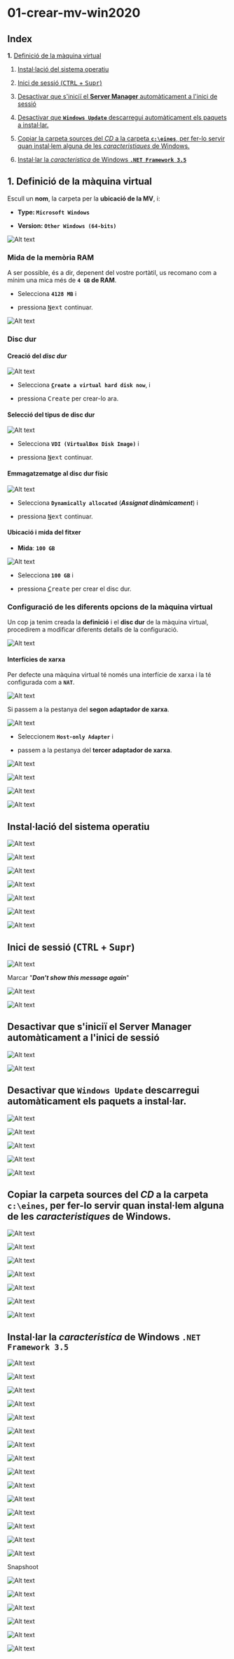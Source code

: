 # 01-crear-mv-win2020

<!-- https://blogs.sap.com/2020/06/25/how-to-install-the-.net-framework-3.5-on-windows-server-2016-and-later/ -->

## Index

**1.** [Definició de la màquina virtual](./README.md#1-definició-de-la-màquina-virtual)



1. [Instal·lació del sistema operatiu](./README.md#installació-del-sistema-operatiu)

1. [Inici de sessió (<kbd>CTRL</kbd> + <kbd>Supr</kbd>)](./README.md#inici-de-sessió-ctrl--supr)

1. [Desactivar que s'iniciï el **Server Manager** automàticament a l'inici de sessió](./README.md#desactivar-que-siniciï-el-server-manager-automàticament-a-linici-de-sessió)

1. [Desactivar que **```Windows Update```** descarregui automàticament els paquets a instal·lar.](./README.md#desactivar-que-windows-update-descarregui-automàticament-els-paquets-a-installar)

1. [Copiar la carpeta sources del *CD* a la carpeta **```c:\eines```**, per fer-lo servir quan instal·lem alguna de les *caracteristiques* de Windows.](./README.md#copiar-la-carpeta-sources-del-cd-a-la-carpeta-ceines-per-fer-lo-servir-quan-installem-alguna-de-les-caracteristiques-de-windows)

1. [Instal·lar la *caracteristica* de Windows **```.NET Framework 3.5```**](./README.md#installar-la-caracteristica-de-windows-net-framework-35)



## **1.** Definició de la màquina virtual

Escull un **nom**, la carpeta per la **ubicació de la MV**, i: 

* **Type: ```Microsoft Windows```**

* **Version: ```Other Windows (64-bits)```**

![Alt text](./images/crear-mv-01-nom.png)

### Mida de la memòria RAM

A ser possible, és a dir, depenent del vostre portàtil, us recomano com a mínim una mica més de **```4 GB``` de RAM**.

* Selecciona **```4128 MB```** i 

* pressiona <kbd><u>N</u>ext</kbd> continuar.

![Alt text](./images/crear-mv-02-def-ram.png)

### Disc dur

#### Creació del *disc dur*

![Alt text](./images/crear-mv-03-def-hd.png)

* Selecciona <u>**```C```**</u>**```reate a virtual hard disk now```**, i

* pressiona <kbd>Create</kbd> per crear-lo ara.

#### Selecció del tipus de disc dur

![Alt text](./images/crear-mv-04-def-hd-type.png)

* Selecciona **```VDI (VirtualBox Disk Image)```** i

* pressiona <kbd><u>N</u>ext</kbd> continuar.

#### Emmagatzematge al disc dur físic

![Alt text](./images/crear-mv-05-def-hd-allocated.png)

* Selecciona **```Dynamically allocated```** (***Assignat dinàmicament***) i

* pressiona <kbd><u>N</u>ext</kbd> continuar.

#### Ubicació i mida del fitxer

* **Mida**: **```100 GB```** 

![Alt text](./images/crear-mv-06-def-hd-location-size.png)

* Selecciona **```100 GB```** i

* pressiona <kbd><u>C</u>reate</kbd> per crear el disc dur.

### Configuració de les diferents opcions de la màquina virtual

Un cop ja tenim creada la **definició** i el **disc dur** de la màquina virtual, procedirem a modificar diferents detalls de la configuració.

![Alt text](./images/crear-mv-07-detalls.png)

#### Interfícies de xarxa

Per defecte una màquina virtual té només una interfície de xarxa i la té configurada com a **```NAT```**.

![Alt text](./images/crear-mv-08-adptador1.png)

Si passem a la pestanya del **segon adaptador de xarxa**.

![Alt text](./images/crear-mv-09-adptador2.png)

* Seleccionem **```Host-only Adapter```** i

* passem a la pestanya del **tercer adaptador de xarxa**.

![Alt text](./images/image-12.png)

![Alt text](./images/image-13.png)

![Alt text](./images/image-14.png)

![Alt text](./images/image-15.png)

## Instal·lació del sistema operatiu

![Alt text](./images/image-16.png)

![Alt text](./images/image-17.png)

![Alt text](./images/image-19.png)

![Alt text](./images/image-20.png)

![Alt text](./images/image-21.png)

![Alt text](./images/image-22.png)

![Alt text](./images/image-23.png)

## Inici de sessió (<kbd>CTRL</kbd> + <kbd>Supr</kbd>)

![Alt text](./images/image-24.png)


Marcar "***Don't show this message again***"

![Alt text](./images/image-25.png)

![Alt text](./images/image-26.png)

## Desactivar que s'iniciï el **Server Manager** automàticament a l'inici de sessió

![Alt text](./images/image-27.png)

![Alt text](./images/image-28.png)

## Desactivar que **```Windows Update```** descarregui automàticament els paquets a instal·lar.

![Alt text](./images/image-29.png)

![Alt text](./images/image-30.png)

![Alt text](./images/image-31.png)

![Alt text](./images/image-32.png)

![Alt text](./images/image-34.png)

## Copiar la carpeta sources del *CD* a la carpeta **```c:\eines```**, per fer-lo servir quan instal·lem alguna de les *caracteristiques* de Windows.

![Alt text](./images/image-35.png)

![Alt text](./images/image-37.png)

![Alt text](./images/image-38.png)


![Alt text](./images/image-36.png)

![Alt text](./images/image-39.png)

![Alt text](./images/image-40.png)

![Alt text](./images/image-41.png)

## Instal·lar la *caracteristica* de Windows **```.NET Framework 3.5```**

![Alt text](./images/image-42.png)


![Alt text](./images/image-43.png)

![Alt text](./images/image-44.png)

![Alt text](./images/image-45.png)

![Alt text](./images/image-46.png)

![Alt text](./images/image-48.png)

![Alt text](./images/image-49.png)

![Alt text](./images/image-50.png)

![Alt text](./images/image-52.png)

![Alt text](./images/image-53.png)

![Alt text](./images/image-54.png)

![Alt text](./images/image-55.png)


![Alt text](./images/image-57.png)

![Alt text](./images/image-58.png)

![Alt text](./images/image-59.png)

<!-- 

![Alt text](./images/image-60.png)

![Alt text](./images/image-61.png)

![Alt text](./images/image-62.png)

-->

Snapshoot


![Alt text](./images/image-64.png)

![Alt text](./images/image-65.png)

![Alt text](./images/image-67.png)

![Alt text](./images/image-68.png)

![Alt text](./images/image-69.png)

![Alt text](./images/image-71.png)
